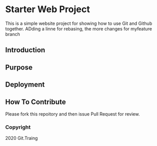 # Starter Web Project

This is a simple website project for showing how to use Git and Github together. ADding a linne for rebasing, the more changes for myfeature branch
## Introduction

## Purpose

## Deployment

## How To Contribute

Please fork this repoitory and then issue Pull Request for review.

### Copyright 

 2020 Git.Traing